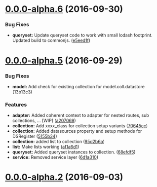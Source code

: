 <a name="0.0.0-alpha.6"></a>
# [0.0.0-alpha.6](https://gitlab.com/jmbarbier/ng2datastore/compare/v0.0.0-alpha.5...v0.0.0-alpha.6) (2016-09-30)


### Bug Fixes

* **queryset:** Update queryset code to work with small lodash footprint. Updated build to commonjs. ([e5eed1f](https://gitlab.com/jmbarbier/ng2datastore/commit/e5eed1f))



<a name="0.0.0-alpha.5"></a>
# [0.0.0-alpha.5](https://gitlab.com/jmbarbier/ng2datastore/compare/v0.0.0-alpha.4...v0.0.0-alpha.5) (2016-09-29)


### Bug Fixes

* **model:** Add check for existing collection for model.coll.datastore ([13b13c3](https://gitlab.com/jmbarbier/ng2datastore/commit/13b13c3))


### Features

* **adapter:** Added coherent context to adapter for nested routes, sub collections, ... [WIP] ([a207069](https://gitlab.com/jmbarbier/ng2datastore/commit/a207069))
* **collection:** Add xxxx_class for collection setup variants ([70645cc](https://gitlab.com/jmbarbier/ng2datastore/commit/70645cc))
* **collection:** Added datasources property and setup methods for DSRegister ([5155b34](https://gitlab.com/jmbarbier/ng2datastore/commit/5155b34))
* **collection:** added list to collection ([85d2b6a](https://gitlab.com/jmbarbier/ng2datastore/commit/85d2b6a))
* **list:** Make lists working ([af1a6d1](https://gitlab.com/jmbarbier/ng2datastore/commit/af1a6d1))
* **queryset:** Added queryset instances to collection. ([68efdf5](https://gitlab.com/jmbarbier/ng2datastore/commit/68efdf5))
* **service:** Removed service layer ([6d1a310](https://gitlab.com/jmbarbier/ng2datastore/commit/6d1a310))



<a name="0.0.0-alpha.2"></a>
# [0.0.0-alpha.2](https://gitlab.com/jmbarbier/ng2datastore/compare/...v0.0.0-alpha.2) (2016-09-03)



